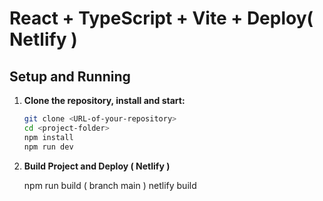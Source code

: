 # React + TypeScript + Vite + Deploy( Netlify )

## Setup and Running

1. **Clone the repository, install and start:**

   ```bash
   git clone <URL-of-your-repository>
   cd <project-folder>
   npm install
   npm run dev

2. **Build Project and Deploy ( Netlify )**

   npm run build ( branch main )
   netlify build